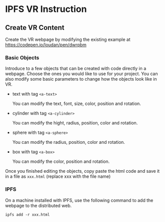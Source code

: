 # IPFS VR Instruction

## Create VR Content

Create the VR webpage by modifying the existing example at https://codepen.io/loudan/pen/dwrpbm

### Basic Objects

Introduce to a few objects that can be created with code directly in a webpage. Choose the ones you would like to use for your project. You can also modify some basic parameters to change how the objects look like in VR.

* text with tag `<a-text>`

  You can modify the text, font, size, color, position and rotation. 

* cylinder with tag `<a-cylinder>`

  You can modify the hight, radius, position, color and rotation.

* sphere with tag `<a-sphere>`

  You can modify the radius, position, color and rotation.

* box with tag `<a-box>`

  You can modify the color, position and rotation. 

Once you finished editing the objects, copy paste the html code and save it in a file as `xxx.html` (replace xxx with the file name)

### IPFS

On a machine installed with IPFS, use the following command to add the webpage to the distributed web. 

```
ipfs add -r xxx.html
```